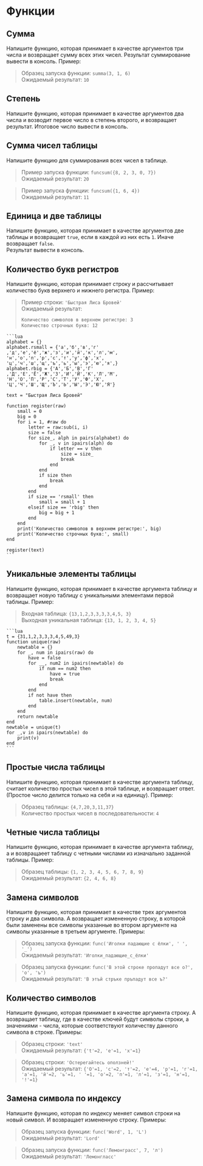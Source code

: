 # Функции

## Сумма

Напишите функцию, которая принимает в качестве аргументов три числа и возвращает сумму всех этих чисел.
Результат суммирование вывести в консоль. Пример:

> Образец запуска функции: `summa(3, 1, 6)`\
> Ожидаемый результат: `10`

## Степень

Напишите функцию, которая принимает в качестве аргументов два числа и возводит первое число в степень второго, и возвращает результат.
Итоговое число вывести в консоль.

## Сумма чисел таблицы

Напишите функцию для суммирования всех чисел в таблице.

> Пример запуска функции: `funcsum({8, 2, 3, 0, 7})`\
> Ожидаемый результат: `20`

> Пример запуска функции: `funcsum({1, 6, 4})`\
> Ожидаемый результат: `11`

## Единица и две таблицы

Напишите функцию, которая принимает в качестве аргументов две таблицы и возвращает `true`, если в каждой из них есть `1`. Иначе возвращает `false`.  
Результат вывести в консоль.

## Количество букв регистров

Напишите функцию, которая принимает строку и рассчитывает количество букв верхнего и нижнего регистра. Пример:

>Пример строки: `'Быстрая Лиса Бровей'`\
>Ожидаемый результат:
>```txt
>Количество символов в верхнем регистре: 3  
>Количество строчных букв: 12
>```

````{toggle}
```lua
alphabet = {}
alphabet.rsmall = {'а','б','в','г'
,'д','е','ё','ж','з','и','й','к','л','м',
'н','о','п','р','с','т','у','ф','х',
'ц','ч','ш','щ','ъ','ь','ы','э','ю','я',}
alphabet.rbig = {'А','Б','В','Г'
,'Д','Е','Ё','Ж','З','И','Й','К','Л','М',
'Н','О','П','Р','С','Т','У','Ф','Х',
'Ц','Ч','Ш','Щ','Ъ','Ь','Ы','Э','Ю','Я'}

text = "Быстрая Лиса Бровей"

function register(raw)
    small = 0
    big = 0
    for i = 1, #raw do
        letter = raw:sub(i, i)
        size = false
        for size_, alph in pairs(alphabet) do
            for _, v in ipairs(alph) do
                if letter == v then
                    size = size_
                    break
                end
            end
            if size then
                break
            end
        end
        if size == 'rsmall' then
            small = small + 1
        elseif size == 'rbig' then
            big = big + 1
        end
    end
    print('Количество символов в верхнем регистре:', big)
    print('Количество строчных букв:', small)
end

register(text)
```
````

## Уникальные элементы таблицы

Напишите функцию, которая принимает в качестве аргумента таблицу и возвращает новую таблицу с уникальными элементами первой таблицы. Пример:

> Входная таблица: `{13,1,2,3,3,3,3,4,5, 3}`\
> Выходная уникальная таблица: `{13, 1, 2, 3, 4, 5}`

````{toggle}
```lua
t = {31,1,2,3,3,3,4,5,49,3}
function unique(raw)
    newtable = {}
    for _, num in ipairs(raw) do
        have = false
        for __, num2 in ipairs(newtable) do
            if num == num2 then
                have = true
                break
            end
        end
        if not have then
            table.insert(newtable, num)
        end
    end
    return newtable
end
newtable = unique(t)
for _,v in ipairs(newtable) do
    print(v)
end
```
````

## Простые числа таблицы

Напишите функцию, которая принимает в качестве аргумента таблицу, считает количество простых чисел в этой таблице, и возвращает ответ. (Простое число делится только на себя и на единицу). Пример: 

> Образец таблицы: `{4,7,20,3,11,37}`\
> Количество простых чисел в последовательности: `4`

## Четные числа таблицы

Напишите функцию, которая принимает в качестве аргумента таблицу, а и возвращаеет таблицу с четными числами из изначально заданной таблицы. Пример:

> Образец таблицы: `{1, 2, 3, 4, 5, 6, 7, 8, 9}`\
> Ожидаемый результат: `{2, 4, 6, 8}`

## Замена символов

Напишите функцию, которая принимает в качестве трех аргументов строку и два символа. А возвращает измененную строку, в которой были заменены все символы указанные во втором аргументе на символы указанные в третьем аргументе. Примеры:

> Образец запуска функции: `func('Иголки падающие с ёлки', ' ', '_')`\
> Ожидаемый результат: `'Иголки_падающие_с_ёлки'`

> Образец запуска функции: `func('В этой строке пропадут все о?', 'о', 'ъ')`\
> Ожидаемый результат: `'В этъй стръке пръпадут все ъ?'`

## Количество символов

Напишите функцию, которая принимает в качестве аргумента строку. А возвращает таблицу, где в качестве ключей будут символы строки, а значениями - числа, которые соответствуют количеству данного символа в строке. Примеры:

> Образец строки: `'text'`\
> Ожидаемый результат: `{'t'=2, 'e'=1, 'x'=1}`

> Образец строки: `'Остерегайтесь оползней!'`\
> Ожидаемый результат: `{'О'=1, 'c'=2, 'т'=2, 'е'=4, 'р'=1, 'г'=1, 'а'=1, 'й'=2, 'ь'=1, ' '=1, 'о'=2, 'п'=1, 'л'=1, 'з'=1, 'н'=1, '!'=1}`

## Замена символа по индексу

Напишите функцию, которая по индексу меняет символ строки на новый символ. И возвращает измененную строку. Примеры:

> Образец запуска функции: `func('Word', 1, 'L')`\
> Ожидаемый результат: `'Lord' `

> Образец запуска функции: `func('Лемонграсс', 7, 'л')`\
> Ожидаемый результат: `'Лемонгласс'`